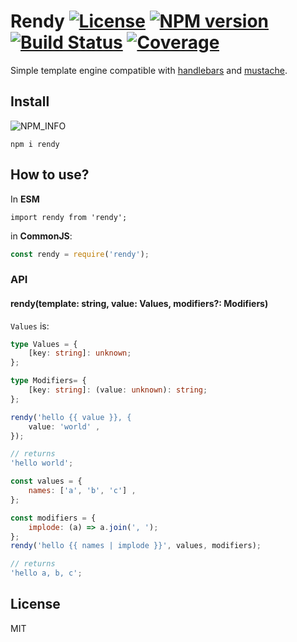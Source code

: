 # Rendy [![License][LicenseIMGURL]][LicenseURL] [![NPM version][NPMIMGURL]][NPMURL] [![Build Status][BuildStatusIMGURL]][BuildStatusURL] [![Coverage][CoverageIMGURL]][CoverageURL]

Simple template engine compatible with [handlebars](http://handlebarsjs.com "Handlebars") and [mustache](https://mustache.github.io "Mustache").

## Install

![NPM\_INFO][NPM_INFO_IMG]

`npm i rendy`

## How to use?

In **ESM**

```
import rendy from 'rendy';
```

in **CommonJS**:

```js
const rendy = require('rendy');
```

### API

#### rendy(template: string, value: Values, modifiers?: Modifiers)

`Values` is: 

```ts
type Values = {
    [key: string]: unknown;
};

type Modifiers= {
    [key: string]: (value: unknown): string;
};
```

```js
rendy('hello {{ value }}, {
    value: 'world' ,
});

// returns
'hello world';

const values = {
    names: ['a', 'b', 'c'] ,
};

const modifiers = {
    implode: (a) => a.join(', ');
};
rendy('hello {{ names | implode }}', values, modifiers);

// returns
'hello a, b, c';
```

## License

MIT

[NPM_INFO_IMG]: https://nodei.co/npm/rendy.png?downloads&&stars&&downloadRank "npm install rendy"
[NPMIMGURL]: https://img.shields.io/npm/v/rendy.svg?style=flat
[BuildStatusIMGURL]: https://img.shields.io/travis/coderaiser/rendy/master.svg?style=flat
[LicenseIMGURL]: https://img.shields.io/badge/license-MIT-317BF9.svg?style=flat
[NPMURL]: https://npmjs.org/package/rendy "npm"
[BuildStatusURL]: https://travis-ci.org/coderaiser/rendy "Build Status"
[LicenseURL]: https://tldrlegal.com/license/mit-license "MIT License"
[CoverageURL]: https://coveralls.io/github/coderaiser/rendy?branch=master
[CoverageIMGURL]: https://coveralls.io/repos/coderaiser/rendy/badge.svg?branch=master&service=github
